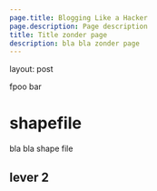 ```yaml
---
page.title: Blogging Like a Hacker
page.description: Page description
title: Title zonder page
description: bla bla zonder page
---
```


layout: post



fpoo bar

# shapefile

bla bla shape file

## lever 2
